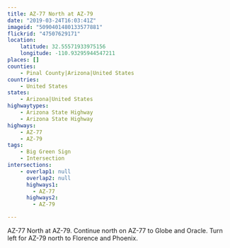 ```yaml
---
title: AZ-77 North at AZ-79
date: "2019-03-24T16:03:41Z"
imageid: "5090401480133577881"
flickrid: "47507629171"
location:
    latitude: 32.55571933975156
    longitude: -110.93295944547211
places: []
counties:
    - Pinal County|Arizona|United States
countries:
    - United States
states:
    - Arizona|United States
highwaytypes:
    - Arizona State Highway
    - Arizona State Highway
highways:
    - AZ-77
    - AZ-79
tags:
    - Big Green Sign
    - Intersection
intersections:
    - overlap1: null
      overlap2: null
      highways1:
        - AZ-77
      highways2:
        - AZ-79

---
```

AZ-77 North at AZ-79.  Continue north on AZ-77 to Globe and Oracle.  Turn left for AZ-79 north to Florence and Phoenix.